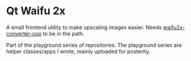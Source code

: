 Qt Waifu 2x
===

A small frontend utility to make upscaling images easier.  Needs
[waifu2x-converter-cpp] to be in the path.

Part of the playground series of repositories.  The playground series are
helper classes/apps I wrote, mainly uploaded for posterity.

[waifu2x-converter-cpp]:https://github.com/tanakamura/waifu2x-converter-cpp